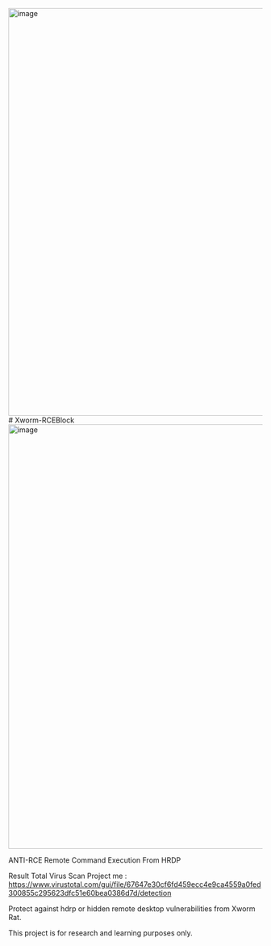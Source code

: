 <img width="1266" height="806" alt="image" src="https://github.com/user-attachments/assets/429b543e-38d3-4fe8-b16a-12c27df7f9d5" /># Xworm-RCEBlock
<img width="1334" height="839" alt="image" src="https://github.com/user-attachments/assets/3e03fe3e-eb13-4c96-ac7c-7b6ec807b902" />

ANTI-RCE Remote Command Execution From HRDP

Result Total Virus Scan Project me : https://www.virustotal.com/gui/file/67647e30cf6fd459ecc4e9ca4559a0fed300855c295623dfc51e60bea0386d7d/detection

Protect against hdrp or hidden remote desktop vulnerabilities from Xworm Rat.

This project is for research and learning purposes only.
